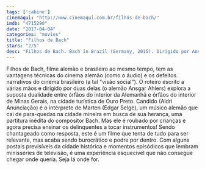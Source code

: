 ```yaml
---
tags: ['cabine']
cinemaqui: "http://www.cinemaqui.com.br/filhos-de-bach/"
imdb: "4715290"
date: "2017-04-04"
categories: "movies"
title: "Filhos de Bach"
stars: "2/5"
desc: "Filhos de Bach. Bach in Brazil (Germany, 2015). Dirigido por Ansgar Ahlers. Escrito por Ansgar Ahlers, Soern Menning, Soern Finn Menning. Com Edgar Selge (Marten Brückling), Pablo Vinicius (Fernando), Aldri Anunciação (Candido), Franziska Walser (Marianne), Dhonata Augusto, Dhonata Augusto (Heitor), Marília Gabriela (Ministerin), Thaís Garayp (Aufseherin), Helene Grass (Notarin)."
---
```

Filhos de Bach, filme alemão e brasileiro ao mesmo tempo, tem as vantagens técnicas do cinema alemão (como o áudio) e os defeitos narrativos do cinema brasileiro (a tal "visão social"). O roteiro escrito a várias mãos e dirigido por duas delas (o alemão Ansgar Ahlers) explora a suposta dualidade entre órfãos do interior da Alemanhã e órfãos do interior de Minas Gerais, na cidade turística de Ouro Preto. Candido (Aldri Anunciação) é o intérprete de Marten (Edgar Selge), um músico alemão que cai de para-quedas na cidade mineira em busca de sua herança, uma partitura inédita do compositor Bach. Mas ele é roubado por crianças e agora precisa ensinar os delinquentes a tocar instrumentos! Sendo chantageado como resposta, este é um filme que tenta de tudo para ser relevante, mas acaba sendo burocrático e podre por dentro. Com alguns postais previsíveis da cidade histórica e momentos episódicos que lembram minisséries de televisão, é uma experiência esquecível que não consegue chegar onde queria. Seja lá onde for.

